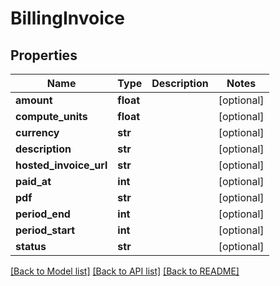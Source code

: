 # BillingInvoice

## Properties
Name | Type | Description | Notes
------------ | ------------- | ------------- | -------------
**amount** | **float** |  | [optional] 
**compute_units** | **float** |  | [optional] 
**currency** | **str** |  | [optional] 
**description** | **str** |  | [optional] 
**hosted_invoice_url** | **str** |  | [optional] 
**paid_at** | **int** |  | [optional] 
**pdf** | **str** |  | [optional] 
**period_end** | **int** |  | [optional] 
**period_start** | **int** |  | [optional] 
**status** | **str** |  | [optional] 

[[Back to Model list]](../README.md#documentation-for-models) [[Back to API list]](../README.md#documentation-for-api-endpoints) [[Back to README]](../README.md)


